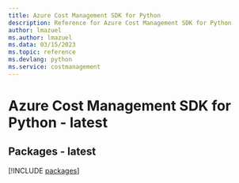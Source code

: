 ```yaml
---
title: Azure Cost Management SDK for Python
description: Reference for Azure Cost Management SDK for Python
author: lmazuel
ms.author: lmazuel
ms.data: 03/15/2023
ms.topic: reference
ms.devlang: python
ms.service: costmanagement
---
```

# Azure Cost Management SDK for Python - latest
## Packages - latest
[!INCLUDE [packages](cost-management-index.md)]